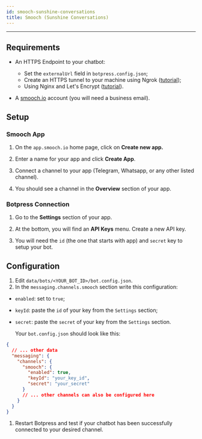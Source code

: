 ```yaml
---
id: smooch-sunshine-conversations
title: Smooch (Sunshine Conversations)
---
```


--------------------

## Requirements

- An HTTPS Endpoint to your chatbot:

  - Set the `externalUrl` field in `botpress.config.json`;
  - Create an HTTPS tunnel to your machine using Ngrok ([tutorial](https://api.slack.com/tutorials/tunneling-with-ngrok));
  - Using Nginx and Let's Encrypt ([tutorial](https://www.digitalocean.com/community/tutorials/how-to-secure-nginx-with-let-s-encrypt-on-ubuntu-16-04)).

- A [smooch.io](https://smooch.io/) account (you will need a business email).

## Setup

### Smooch App

1. On the `app.smooch.io` home page, click on **Create new app.**

2. Enter a name for your app and click **Create App**.

3. Connect a channel to your app (Telegram, Whatsapp, or any other listed channel).

4. You should see a channel in the **Overview** section of your app.

### Botpress Connection

1. Go to the **Settings** section of your app.

2. At the bottom, you will find an **API Keys** menu. Create a new API key.

3. You will need the `id` (the one that starts with app) and `secret` key to setup your bot.

## Configuration

1. Edit `data/bots/<YOUR_BOT_ID>/bot.config.json`. 
1. In the `messaging.channels.smooch` section write this configuration:

- `enabled`: set to `true`;
- `keyId`: paste the `id` of your key from the `Settings` section;
- `secret`: paste the `secret` of your key from the `Settings` section.

  Your `bot.config.json` should look like this:

```json
{
  // ... other data
  "messaging": {
    "channels": {
      "smooch": {
        "enabled": true,
        "keyId": "your_key_id",
        "secret": "your_secret"
      }
      // ... other channels can also be configured here
    }
  }
}
```

1. Restart Botpress and test if your chatbot has been successfully connected to your desired channel.
